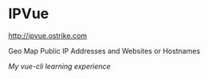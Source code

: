 # IPVue
http://ipvue.ostrike.com

Geo Map Public IP Addresses and Websites or Hostnames

*My vue-cli learning experience*
